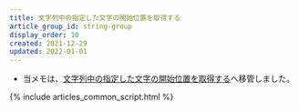 ```yaml
---
title: 文字列中の指定した文字の開始位置を取得する
article_group_id: string-group
display_order: 10
created: 2021-12-29
updated: 2022-01-01
---
```

- 当メモは、[文字列中の指定した文字の開始位置を取得する](https://thinktwice.tech/it/reverse_resolution/get_the_starting_position_of_a_specified_character_in_a_string/)へ移管しました。

{% include articles_common_script.html %}

